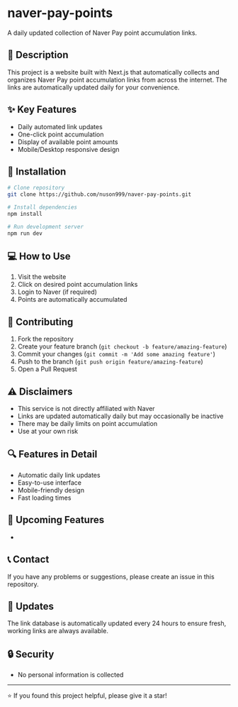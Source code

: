 # naver-pay-points

A daily updated collection of Naver Pay point accumulation links.

## 📝 Description

This project is a website built with Next.js that automatically collects and organizes Naver Pay point accumulation links from across the internet. The links are automatically updated daily for your convenience.

## ✨ Key Features

- Daily automated link updates
- One-click point accumulation
- Display of available point amounts
- Mobile/Desktop responsive design

## 🚀 Installation

```bash
# Clone repository
git clone https://github.com/nuson999/naver-pay-points.git

# Install dependencies
npm install

# Run development server
npm run dev
```

## 💻 How to Use

1. Visit the website
2. Click on desired point accumulation links
3. Login to Naver (if required)
4. Points are automatically accumulated

## 🤝 Contributing

1. Fork the repository
2. Create your feature branch (`git checkout -b feature/amazing-feature`)
3. Commit your changes (`git commit -m 'Add some amazing feature'`)
4. Push to the branch (`git push origin feature/amazing-feature`)
5. Open a Pull Request

## ⚠️ Disclaimers

- This service is not directly affiliated with Naver
- Links are updated automatically daily but may occasionally be inactive
- There may be daily limits on point accumulation
- Use at your own risk

## 🔍 Features in Detail

- Automatic daily link updates
- Easy-to-use interface
- Mobile-friendly design
- Fast loading times

## 🌟 Upcoming Features

- 

## 📞 Contact

If you have any problems or suggestions, please create an issue in this repository.

## 🔄 Updates

The link database is automatically updated every 24 hours to ensure fresh, working links are always available.

## 🔒 Security

- No personal information is collected

---
⭐ If you found this project helpful, please give it a star!
